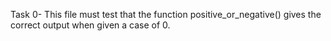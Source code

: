Task 0- This file must test that the function positive_or_negative() gives the correct output when given a case of 0.
